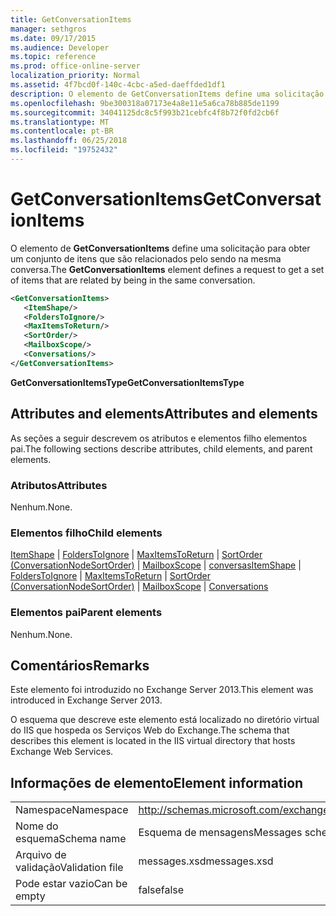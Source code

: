 ```yaml
---
title: GetConversationItems
manager: sethgros
ms.date: 09/17/2015
ms.audience: Developer
ms.topic: reference
ms.prod: office-online-server
localization_priority: Normal
ms.assetid: 4f7bcd0f-140c-4cbc-a5ed-daeffded1df1
description: O elemento de GetConversationItems define uma solicitação para obter um conjunto de itens que são relacionados pelo sendo na mesma conversa.
ms.openlocfilehash: 9be300318a07173e4a8e11e5a6ca78b885de1199
ms.sourcegitcommit: 34041125dc8c5f993b21cebfc4f8b72f0fd2cb6f
ms.translationtype: MT
ms.contentlocale: pt-BR
ms.lasthandoff: 06/25/2018
ms.locfileid: "19752432"
---
```

# <a name="getconversationitems"></a><span data-ttu-id="d3cc4-103">GetConversationItems</span><span class="sxs-lookup"><span data-stu-id="d3cc4-103">GetConversationItems</span></span>

<span data-ttu-id="d3cc4-104">O elemento de **GetConversationItems** define uma solicitação para obter um conjunto de itens que são relacionados pelo sendo na mesma conversa.</span><span class="sxs-lookup"><span data-stu-id="d3cc4-104">The **GetConversationItems** element defines a request to get a set of items that are related by being in the same conversation.</span></span> 
  
```XML
<GetConversationItems>
   <ItemShape/>
   <FoldersToIgnore/>
   <MaxItemsToReturn/>
   <SortOrder/>
   <MailboxScope/>
   <Conversations/>
</GetConversationItems>
```

 <span data-ttu-id="d3cc4-105">**GetConversationItemsType**</span><span class="sxs-lookup"><span data-stu-id="d3cc4-105">**GetConversationItemsType**</span></span>
## <a name="attributes-and-elements"></a><span data-ttu-id="d3cc4-106">Attributes and elements</span><span class="sxs-lookup"><span data-stu-id="d3cc4-106">Attributes and elements</span></span>

<span data-ttu-id="d3cc4-107">As seções a seguir descrevem os atributos e elementos filho elementos pai.</span><span class="sxs-lookup"><span data-stu-id="d3cc4-107">The following sections describe attributes, child elements, and parent elements.</span></span>
  
### <a name="attributes"></a><span data-ttu-id="d3cc4-108">Atributos</span><span class="sxs-lookup"><span data-stu-id="d3cc4-108">Attributes</span></span>

<span data-ttu-id="d3cc4-109">Nenhum.</span><span class="sxs-lookup"><span data-stu-id="d3cc4-109">None.</span></span>
  
### <a name="child-elements"></a><span data-ttu-id="d3cc4-110">Elementos filho</span><span class="sxs-lookup"><span data-stu-id="d3cc4-110">Child elements</span></span>

<span data-ttu-id="d3cc4-111">[ItemShape](itemshape.md) | [FoldersToIgnore](folderstoignore.md) | [MaxItemsToReturn](maxitemstoreturn.md) | [SortOrder (ConversationNodeSortOrder)](sortorder-conversationnodesortorder.md) | [MailboxScope](mailboxscope.md) | [conversas](conversations-ex15websvcsotherref.md)</span><span class="sxs-lookup"><span data-stu-id="d3cc4-111">[ItemShape](itemshape.md) | [FoldersToIgnore](folderstoignore.md) | [MaxItemsToReturn](maxitemstoreturn.md) | [SortOrder (ConversationNodeSortOrder)](sortorder-conversationnodesortorder.md) | [MailboxScope](mailboxscope.md) | [Conversations](conversations-ex15websvcsotherref.md)</span></span>
  
### <a name="parent-elements"></a><span data-ttu-id="d3cc4-112">Elementos pai</span><span class="sxs-lookup"><span data-stu-id="d3cc4-112">Parent elements</span></span>

<span data-ttu-id="d3cc4-113">Nenhum.</span><span class="sxs-lookup"><span data-stu-id="d3cc4-113">None.</span></span>
  
## <a name="remarks"></a><span data-ttu-id="d3cc4-114">Comentários</span><span class="sxs-lookup"><span data-stu-id="d3cc4-114">Remarks</span></span>

<span data-ttu-id="d3cc4-115">Este elemento foi introduzido no Exchange Server 2013.</span><span class="sxs-lookup"><span data-stu-id="d3cc4-115">This element was introduced in Exchange Server 2013.</span></span>
  
<span data-ttu-id="d3cc4-116">O esquema que descreve este elemento está localizado no diretório virtual do IIS que hospeda os Serviços Web do Exchange.</span><span class="sxs-lookup"><span data-stu-id="d3cc4-116">The schema that describes this element is located in the IIS virtual directory that hosts Exchange Web Services.</span></span>
  
## <a name="element-information"></a><span data-ttu-id="d3cc4-117">Informações de elemento</span><span class="sxs-lookup"><span data-stu-id="d3cc4-117">Element information</span></span>

|||
|:-----|:-----|
|<span data-ttu-id="d3cc4-118">Namespace</span><span class="sxs-lookup"><span data-stu-id="d3cc4-118">Namespace</span></span>  <br/> |http://schemas.microsoft.com/exchange/services/2006/messages  <br/> |
|<span data-ttu-id="d3cc4-119">Nome do esquema</span><span class="sxs-lookup"><span data-stu-id="d3cc4-119">Schema name</span></span>  <br/> |<span data-ttu-id="d3cc4-120">Esquema de mensagens</span><span class="sxs-lookup"><span data-stu-id="d3cc4-120">Messages schema</span></span>  <br/> |
|<span data-ttu-id="d3cc4-121">Arquivo de validação</span><span class="sxs-lookup"><span data-stu-id="d3cc4-121">Validation file</span></span>  <br/> |<span data-ttu-id="d3cc4-122">messages.xsd</span><span class="sxs-lookup"><span data-stu-id="d3cc4-122">messages.xsd</span></span>  <br/> |
|<span data-ttu-id="d3cc4-123">Pode estar vazio</span><span class="sxs-lookup"><span data-stu-id="d3cc4-123">Can be empty</span></span>  <br/> |<span data-ttu-id="d3cc4-124">false</span><span class="sxs-lookup"><span data-stu-id="d3cc4-124">false</span></span>  <br/> |
   

